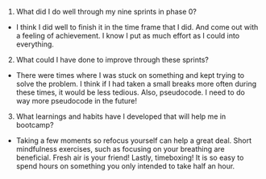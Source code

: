 1. What did I do well through my nine sprints in phase 0?
- I think I did well to finish it in the time frame that I did. And come out with a feeling of achievement. I know I put as much effort as I could into everything.

2. What could I have done to improve through these sprints?
- There were times where I was stuck on something and kept trying to solve the problem. I think if I had taken a small breaks more often during these times, it would be less tedious. Also, pseudocode. I need to do way more pseudocode in the future!

3. What learnings and habits have I developed that will help me in bootcamp?
- Taking a few moments so refocus yourself can help a great deal. Short mindfulness exercises, such as focusing on your breathing are beneficial. Fresh air is your friend! Lastly, timeboxing! It is so easy to spend hours on something you only intended to take half an hour. 
